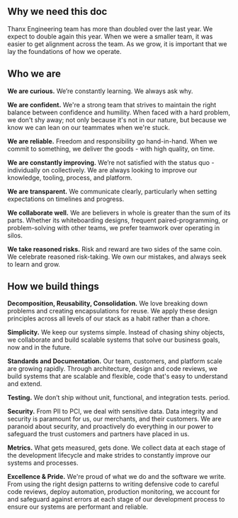 ## Why we need this doc

Thanx Engineering team has more than doubled over the last year. We expect to 
double again this year. When we were a smaller team, it was easier to get 
alignment across the team. As we grow, it is important that we lay the 
foundations of how we operate.

## Who we are
**We are curious.** We’re constantly learning. We always ask why.

**We are confident.** We're a strong team that strives to maintain the right 
balance between confidence and humility. When faced with a hard problem, we 
don't shy away; not only because it's not in our nature, but because we know we 
can lean on our teammates when we're stuck.

**We are reliable.** Freedom and responsibility go hand-in-hand. When we commit 
to something, we deliver the goods - with high quality, on time.

**We are constantly improving.** We’re not satisfied with the status quo - 
individually on collectively. We are always looking to improve our knowledge, 
tooling, process, and platform.

**We are transparent.** We communicate clearly, particularly when setting 
expectations on timelines and progress.
  
**We collaborate well.** We are believers in whole is greater than the sum of 
its parts. Whether its whiteboarding designs, frequent paired-programming, or 
problem-solving with other teams, we prefer teamwork over operating in silos.

**We take reasoned risks.** Risk and reward are two sides of the same coin. We 
celebrate reasoned risk-taking. We own our mistakes, and always seek to learn 
and grow.

##   How we build things

**Decomposition, Reusability, Consolidation.** We love breaking down problems 
and creating encapsulations for reuse. We apply these design principles across 
all levels of our stack as a habit rather than a chore.

**Simplicity.** We keep our systems simple. Instead of chasing shiny objects, we
collaborate and build scalable systems that solve our business goals, now and in
the future.

**Standards and Documentation.** Our team, customers, and platform scale are 
growing rapidly. Through architecture, design and code reviews, we build systems
that are scalable and flexible, code that's easy to understand and extend.

**Testing.** We don’t ship without unit, functional, and integration tests. period.

**Security.** From PII to PCI, we deal with sensitive data. Data integrity and
security is paramount for us, our merchants, and their customers. We are 
paranoid about security, and proactively do everything in our power to 
safeguard the trust customers and partners have placed in us.

**Metrics.** What gets measured, gets done. We collect data at each stage of the
development lifecycle and make strides to constantly improve our systems and 
processes.

**Excellence & Pride.**  We're proud of what we do and the software we write.
From using the right design patterns to writing defensive code to careful code 
reviews, deploy automation, production monitoring, we account for and safeguard 
against errors at each stage of our development process to ensure our systems 
are performant and reliable.

